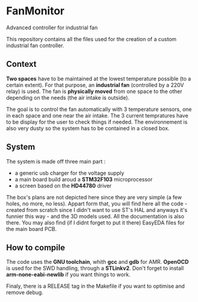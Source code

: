 # FanMonitor
Advanced controller for industrial fan

This repository contains all the files used for the creation of a custom industrial fan controller.

## Context

__Two spaces__ have to be maintained at the lowest temperature possible (to a certain extent).
For that purpose, an __industrial fan__ (controlled by a 220V relay) is used. The fan is __physically moved__ from one space to the other depending on the needs (the air intake is outside).

The goal is to control the fan automatically with 3 temperature sensors, one in each space and one near the air intake. The 3 current tempratures have to be display for the user to check things if needed. The environnement is also very dusty so the system has to be contained in a closed box.

## System

The system is made off three main part : 
  - a generic usb charger for the voltage supply
  - a main board build aroud a __STM32F103__ microprocessor
  - a screen based on the __HD44780__ driver
  
The box's plans are not depicted here since they are very simple (a few holes, no more, no less).
Appart form that, you will find here all the code - created from scratch since I didn't want to use ST's HAL and anyways it's funnier this way - and the 3D models used. All the documentation is also there. You may also find (if I didnt forget to put it there) EasyEDA files for the main board PCB.

## How to compile

The code uses the __GNU toolchain__, whith __gcc__ and __gdb__ for AMR. __OpenOCD__ is used for the SWD handling, through a __STLinkv2__. Don't forget to install __arm-none-eabi-newlib__ if you want things to work.

Finaly, there is a RELEASE tag in the Makefile if you want to optimise and remove debug.
